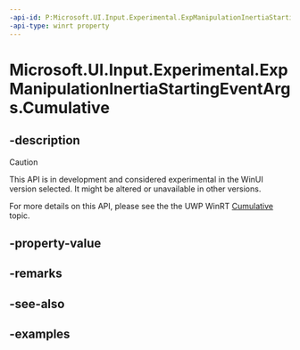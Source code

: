 ```yaml
---
-api-id: P:Microsoft.UI.Input.Experimental.ExpManipulationInertiaStartingEventArgs.Cumulative
-api-type: winrt property
---
```


# Microsoft.UI.Input.Experimental.ExpManipulationInertiaStartingEventArgs.Cumulative

<!--
public Windows.UI.Input.ManipulationDelta Cumulative { get; }
-->

## -description

> [!CAUTION]
> This API is in development and considered experimental in the WinUI version selected. It might be altered or unavailable in other versions.

For more details on this API, please see the the UWP WinRT [Cumulative](/uwp/api/windows.ui.input.manipulationinertiastartingeventargs.cumulative) topic.

## -property-value

## -remarks

## -see-also

## -examples
